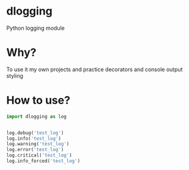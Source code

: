 # dlogging
Python logging module

# Why?
To use it my own projects and practice decorators and console output styling

# How to use?

```python
import dlogging as log


log.debug('test_log')
log.info('test_log')
log.warning('test_log')
log.error('test_log')
log.critical('test_log')
log.info_forced('test_log')
``` 
